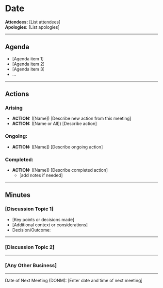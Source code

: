# Date 

**Attendees:** [List attendees]  
**Apologies:** [List apologies]

---

## Agenda
- [Agenda item 1]  
- [Agenda item 2]  
- [Agenda item 3]  
- ...  

---

## Actions

### Arising
- **ACTION:** ([Name]) [Describe new action from this meeting]  
- **ACTION:** ([Name or All]) [Describe action]  

### Ongoing: 
- **ACTION:** ([Name]) [Describe ongoing action]  

### Completed: 
- **ACTION:** ([Name]) [Describe completed action]  
  - [add notes if needed]

---

## Minutes

### [Discussion Topic 1]
- [Key points or decisions made]
- [Additional context or considerations]
- Decision/Outcome: 

---

### [Discussion Topic 2]

---

### [Any Other Business]

---

Date of Next Meeting (DONM): [Enter date and time of next meeting]  

